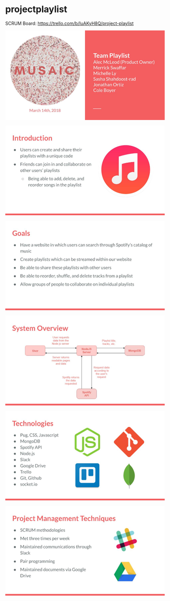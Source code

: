 # projectplaylist

SCRUM Board:
https://trello.com/b/IuAKyH8Q/project-playlist

![](Slides/Musaic%20Final%20Presentation.jpg)

![](Slides/Musaic%20Final%20Presentation%20(1).jpg)

![](Slides/Musaic%20Final%20Presentation%20(2).jpg)

![](Slides/Musaic%20Final%20Presentation%20(3).jpg)

![](Slides/Musaic%20Final%20Presentation%20(4).jpg)

![](Slides/Musaic%20Final%20Presentation%20(5).jpg)
